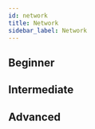 ```yaml
---
id: network
title: Network
sidebar_label: Network
---
```


## Beginner

## Intermediate

## Advanced
